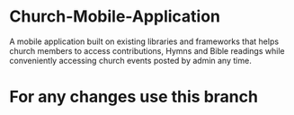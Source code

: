 # Church-Mobile-Application
A mobile application built on existing libraries and frameworks that helps church members to access contributions, Hymns and Bible readings while conveniently accessing church events posted by admin any time.  
# For any changes use this branch
